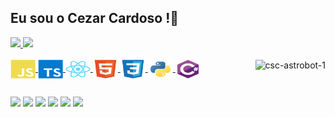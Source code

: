
 ## Eu sou o Cezar Cardoso !👋
 <div>
 <a href="https://github.com/cezar-deev">
 <img altura="180em" src="https://github-readme-stats.vercel.app/api?username=Cezar-deev&show_icons=true&theme=tokyonight&include_all_commits=true&count_private=true"/>
 <img altura="180em" src="https://github-readme-stats.vercel.app/api/top-langs/?username=cezar-deev&layout=compact&langs_count=7&theme=tokyonight"/>
 </div>

 <div style="display: inline_block"><br>
  <img align="center" alt="csc-Js" height="30" width="40" src="https://raw.githubusercontent.com/devicons/devicon/master/icons/javascript/javascript-plain.svg">
  <img align="center" alt="cscTS" height="30" width="40" src="https://raw.githubusercontent.com/devicons/devicon/master/icons/typescript/typescript-plain.svg">
  <img align="center" alt="csc-React" height="30" width="40" src="https://raw.githubusercontent.com/devicons/devicon/master/icons/react/react-original.svg">
  <img align="center" alt="csc-HTML" height="30" width="40" src="https://raw.githubusercontent.com/devicons/devicon/master/icons/html5/html5-original.svg">
  <img align="center" alt="csc-CSS" height="30" width="40" src="https://raw.githubusercontent.com/devicons/devicon/master/icons/css3/css3-original.svg">
  <img align="center" alt="csc-Python" height="30" width="40" src="https://raw.githubusercontent.com/devicons/devicon/master/icons/python/python-original.svg">
  <img align="center" alt="csc-Csharp" height="30" width="40" src="https://raw.githubusercontent.com/devicons/devicon/master/icons/csharp/csharp-original.svg">
  <img align="right" alt="csc-astrobot-1" src="https://farm8.staticflickr.com/7881/31914878607_25f295492a_o.gif">
</div>

##

<div> 
  <a href="" target="_blank"><img src="https://img.shields.io/badge/YouTube-FF0000?style=for-the-badge&logo=youtube&logoColor=white" target="_blank"></a>
  <a href="" target="_blank"><img src="https://img.shields.io/badge/-Instagram-%23E4405F?style=for-the-badge&logo=instagram&logoColor=white" target="_blank"></a>
 	<a href="" target="_blank"><img src="https://img.shields.io/badge/Twitch-9146FF?style=for-the-badge&logo=twitch&logoColor=white" target="_blank"></a>
  <a href="" target="_blank"><img src="https://img.shields.io/badge/Discord-7289DA?style=for-the-badge&logo=discord&logoColor=white" target="_blank"></a> 
  <a href="" ><img src="https://img.shields.io/badge/-Gmail-%23333?style=for-the-badge&logo=gmail&logoColor=white" target="_blank"></a>
  <a href="" target="_blank"><img src="https://img.shields.io/badge/-LinkedIn-%230077B5?style=for-the-badge&logo=linkedin&logoColor=white" target="_blank"></a>   
  
 </div>   
